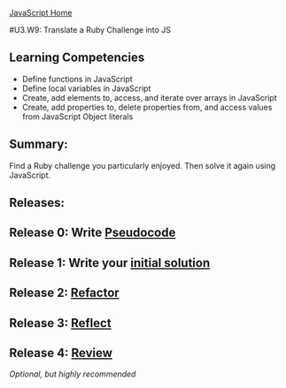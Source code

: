 [JavaScript Home](../)

#U3.W9: Translate a Ruby Challenge into JS

## Learning Competencies
- Define functions in JavaScript
- Define local variables in JavaScript
- Create, add elements to, access, and iterate over arrays in JavaScript
- Create, add properties to, delete properties from, and access values from JavaScript Object literals

## Summary:
Find a Ruby challenge you particularly enjoyed. Then solve it again using JavaScript.

## Releases:

## Release 0: Write [Pseudocode](https://github.com/dev-academy-phase0/phase-0-handbook/blob/master/coding-references/pseudocode.md)

## Release 1: Write your [initial solution](https://github.com/dev-academy-phase0/phase-0-handbook/blob/master/coding-references/initial-solution.md)

## Release 2: [Refactor](https://github.com/dev-academy-phase0/phase-0-handbook/blob/master/coding-references/refactoring.md)

## Release 3: [Reflect](https://github.com/dev-academy-phase0/phase-0-handbook/blob/master/coding-references/reflection-guidelines.md)

## Release 4: [Review](https://github.com/dev-academy-phase0/phase-0-handbook/blob/master/coding-references/review.md)
*Optional, but highly recommended*
